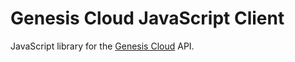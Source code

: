 # Genesis Cloud JavaScript Client

JavaScript library for the [Genesis Cloud](http://genesiscloud.com) API.
